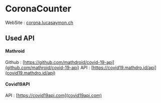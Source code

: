 # CoronaCounter
WebSite : [corona.lucasaymon.ch](https://corona.lucasaymon.ch)

## Used API

#### Mathroid
Github : [https://github.com/mathdroid/covid-19-api](github.com/mathroid/covid-19-api)
API : [https://covid19.mathdro.id/api](covid19.mathdro.id/api)

#### Covid19API
API : [https://covid19api.com](covid19api.com)
